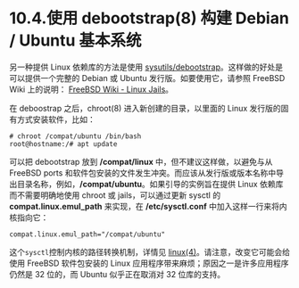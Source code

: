 # 10.4.使用 debootstrap(8) 构建 Debian / Ubuntu 基本系统

另一种提供 Linux 依赖库的方法是使用 [sysutils/debootstrap](https://cgit.freebsd.org/ports/tree/sysutils/debootstrap/pkg-descr)。这样做的好处是可以提供一个完整的 Debian 或 Ubuntu 发行版。如要使用它，请参照 FreeBSD Wiki 上的说明： [FreeBSD Wiki - Linux Jails](https://wiki.freebsd.org/LinuxJails)。

在 deboostrap 之后，chroot(8) 进入新创建的目录，以里面的 Linux 发行版的固有方式安装软件，比如：

```
# chroot /compat/ubuntu /bin/bash
root@hostname:/# apt update
```

可以把 debootstrap 放到 **/compat/linux** 中，但不建议这样做，以避免与从 FreeBSD ports 和软件包安装的文件发生冲突。而应该从发行版或版本名称中导出目录名称，例如，**/compat/ubuntu**。如果引导的实例旨在提供 Linux 依赖库而不需要明确地使用 chroot 或 jails，可以通过更新 sysctl 的 **compat.linux.emul_path** 来实现，在 **/etc/sysctl.conf** 中加入这样一行来将内核指向它：

```
compat.linux.emul_path="/compat/ubuntu"
```

这个`sysctl`控制内核的路径转换机制，详情见 [linux(4)](https://www.freebsd.org/cgi/man.cgi?query=linux&sektion=4&format=html)。请注意，改变它可能会给使用 FreeBSD 软件包安装的 Linux 应用程序带来麻烦；原因之一是许多应用程序仍然是 32 位的，而 Ubuntu 似乎正在取消对 32 位库的支持。
